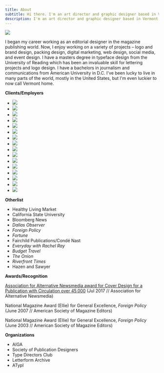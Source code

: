 ```yaml
---
title: About
subtitle: Hi there. I'm an art director and graphic designer based in Vermont.
description: I'm an art director and graphic designer based in Vermont.
---
```


![](/images/blogimages/About/schumacherheadshot.jpg)

I began my career working as an editorial designer in the magazine publishing world. Now, I enjoy working on a variety of projects – logo and brand design, packing design, digital marketing, web design, social media, and event design. I have a masters degree in typeface design from the University of Reading which has been an invaluable skill for lettering projects and logo design. I have a bachelors in journalism and communications from American University in D.C. I've been lucky to live in many parts of the world, mostly in the United States, but I'm even luckier to now call Vermont home.

__Clients/Employers__

<section class="clientbk" markdown="0">
<ul class="brands">
<li class="brands__item"><img class="logoimage" src="images/logos/BudgetTravel.jpg" /></li>
<li class="brands__item"><img class="logoimage" src="images/logos/CSUlogo.png" /></li>
<li class="brands__item"><img class="logoimage" src="images/logos/EveryDaywithRachelRay.png" /></li>
<li class="brands__item"><img class="logoimage" src="images/logos/Fortune_logo.png" /></li>
<li class="brands__item"><img class="logoimage" src="images/logos/Voice_Media_Group_Logo.jpg" /></li>
<li class="brands__item"><img class="logoimage" src="images/logos/amNY-logo.png" /></li>
<li class="brands__item"><img class="logoimage" src="images/logos/bloomberg.png" /></li>
<li class="brands__item"><img class="logoimage" src="images/logos/carelogo.png" /></li>
<li class="brands__item"><img class="logoimage" src="images/logos/euclid-logo.png" /></li>
<li class="brands__item"><img class="logoimage" src="images/logos/foreignpolicy.png" /></li>
<li class="brands__item"><img class="logoimage" src="images/logos/hazen.png" /></li>
<li class="brands__item"><img class="logoimage" src="images/logos/healthylivingstacked.png" /></li>
<li class="brands__item"><img class="logoimage" src="images/logos/qualitylogic.png" /></li>
<li class="brands__item"><img class="logoimage" src="images/logos/senatormarkwarner.png" /></li>
<li class="brands__item"><img class="logoimage" src="images/logos/theonion.png" /></li>
<li class="brands__item"><img class="logoimage" src="images/logos/wwdlogo.png" /></li>
</ul>
</section>

__Otherlist__

+ Healthy Living Market
+ California State University 
+ Bloomberg News
+ *Dallas Observer*
+ *Foreign Policy*
+ *Fortune*
+ Fairchild Publications/Condé Nast
+ *Everyday with Rachel Ray*
+ *Budget Travel*
+ *The Onion*
+ *Riverfront Times*
+ Hazen and Sawyer

__Awards/Recognition__

[Association for Alternative Newsmedia award for Cover Design for a Publication with Circulation over 45,000](http://aan.org/aan/2017-aan-awards-winners-announced/) (Jul 2017 // Association for Alternative Newsmedia)

National Magazine Award (Ellie) for General Excellence, *Foreign Policy*
(June 2007 // American Society of Magazine Editors)

National Magazine Award (Ellie) for General Excellence, *Foreign Policy*
(June 2003 // American Society of Magazine Editors)

__Organizations__

+ AIGA
+ Society of Publication Designers
+ Type Directors Club
+ Letterform Archive
+ ATypI